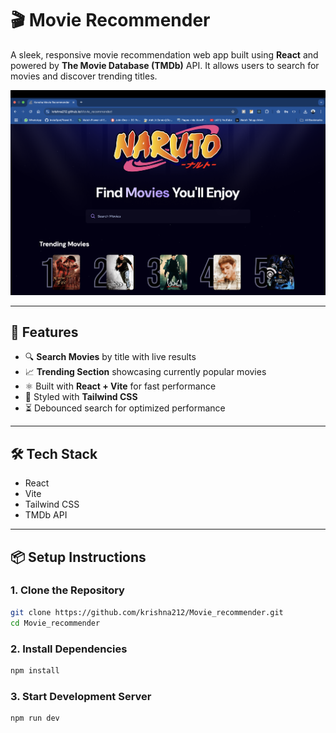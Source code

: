# 🎬 Movie Recommender

A sleek, responsive movie recommendation web app built using **React** and powered by **The Movie Database (TMDb)** API. It allows users to search for movies and discover trending titles.

![App Screenshot](src/assets/screenshot.png)

---

## 🚀 Features

- 🔍 **Search Movies** by title with live results
- 📈 **Trending Section** showcasing currently popular movies
- ⚛️ Built with **React + Vite** for fast performance
- 🎨 Styled with **Tailwind CSS**
- ⏳ Debounced search for optimized performance
---

## 🛠 Tech Stack

- React
- Vite
- Tailwind CSS
- TMDb API

---

## 📦 Setup Instructions

### 1. Clone the Repository

```bash
git clone https://github.com/krishna212/Movie_recommender.git
cd Movie_recommender
```
### 2. Install Dependencies

```bash
npm install
```
### 3. Start Development Server

```bash
npm run dev
```
